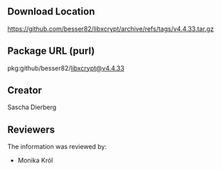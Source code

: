 ## Download Location

https://github.com/besser82/libxcrypt/archive/refs/tags/v4.4.33.tar.gz

## Package URL (purl)

pkg:github/besser82/libxcrypt@v4.4.33

## Creator

Sascha Dierberg

## Reviewers

The information was reviewed by:

* Monika Król